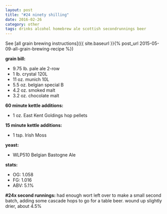 ```yaml
---
layout: post
title: "#24 ninety shilling"
date: 2016-02-26
category: other
tags: drinks alcohol homebrew ale scottish secondrunnings beer
---
```

See  [all grain brewing instructions]({{ site.baseurl }}{% post_url 2015-05-09-all-grain-brewing-recipe %})

**grain bill:**
* 9.75 lb. pale ale 2-row
* 1 lb. crystal 120L
* 11 oz. munich 10L
* 5.5 oz. belgian special B
* 4.2 oz. smoked malt
* 3.2 oz. chocolate malt

**60 minute kettle additions:**
* 1 oz. East Kent Goldings hop pellets

**15 minute kettle additions:**
* 1 tsp. Irish Moss

**yeast:**
* WLP510 Belgian Bastogne Ale

**stats:**
* OG: 1.058
* FG: 1.016
* ABV: 5.1%

**#24x second runnings:**
had enough wort left over to make a small second batch, adding some cascade hops to go for a
table beer. wound up slightly drier, about 4.5%
